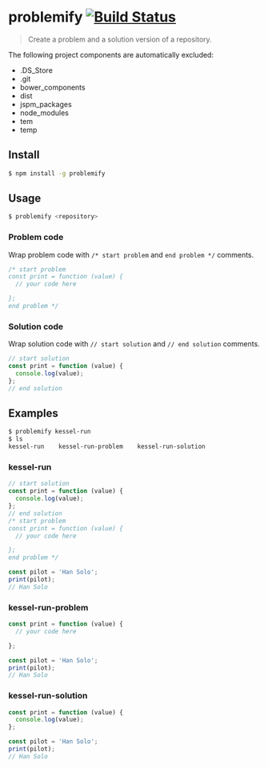 # problemify [![Build Status](https://travis-ci.org/bcmarinacci/problemify.svg?branch=master)](https://travis-ci.org/bcmarinacci/problemify)

> Create a problem and a solution version of a repository.

The following project components are automatically excluded:
- .DS_Store
- .git
- bower_components
- dist
- jspm_packages
- node_modules
- tem
- temp

## Install

```bash
$ npm install -g problemify
```

## Usage

```bash
$ problemify <repository>
```

### Problem code

Wrap problem code with `/* start problem` and `end problem */` comments.

```javascript
/* start problem
const print = function (value) {
  // your code here

};
end problem */
```

### Solution code

Wrap solution code with `// start solution` and `// end solution` comments.

```javascript
// start solution
const print = function (value) {
  console.log(value);
};
// end solution
```

## Examples

```bash
$ problemify kessel-run
$ ls
kessel-run    kessel-run-problem    kessel-run-solution
```

### kessel-run

```javascript
// start solution
const print = function (value) {
  console.log(value);
};
// end solution
/* start problem
const print = function (value) {
  // your code here

};
end problem */

const pilot = 'Han Solo';
print(pilot);
// Han Solo
```

### kessel-run-problem

```javascript
const print = function (value) {
  // your code here

};

const pilot = 'Han Solo';
print(pilot);
// Han Solo
```

### kessel-run-solution

```javascript
const print = function (value) {
  console.log(value);
};

const pilot = 'Han Solo';
print(pilot);
// Han Solo
```
